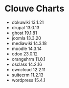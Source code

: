 # Clouve Charts

- dokuwiki 13.1.21
- drupal 13.0.13
- ghost 19.1.81
- joomla 13.3.20
- mediawiki 14.3.18
- moodle 14.3.14
- odoo 23.0.12
- orangehrm 11.0.1
- osclass 14.2.16
- owncloud 12.2.11
- suitecrm 11.2.13
- wordpress 15.4.1
